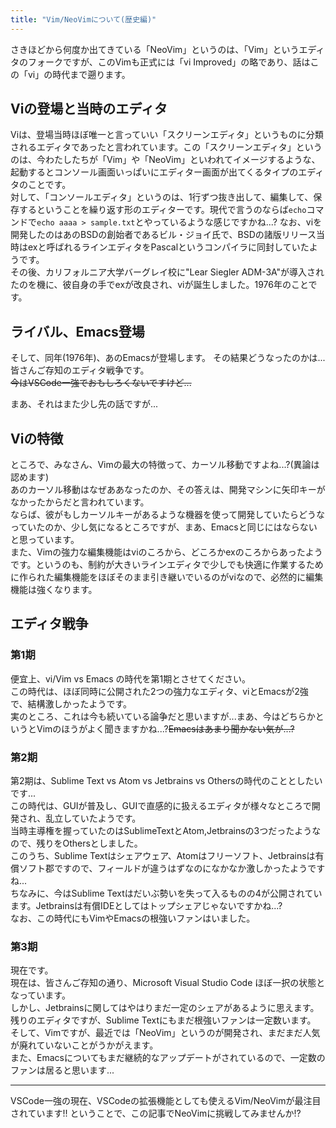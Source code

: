 ```yaml
---
title: "Vim/NeoVimについて(歴史編)"
---
```


さきほどから何度か出てきている「NeoVim」というのは、「Vim」というエディタのフォークですが、このVimも正式には「vi Improved」の略であり、話はこの「vi」の時代まで遡ります。

## Viの登場と当時のエディタ
Viは、登場当時ほぼ唯一と言っていい「スクリーンエディタ」というものに分類されるエディタであったと言われています。この「スクリーンエディタ」というのは、今わたしたちが「Vim」や「NeoVim」といわれてイメージするような、起動するとコンソール画面いっぱいにエディター画面が出てくるタイプのエディタのことです。  
対して、「コンソールエディタ」というのは、1行ずつ抜き出して、編集して、保存するということを繰り返す形のエディターです。現代で言うのならば`echo`コマンドで`echo aaaa > sample.txt`とやっているような感じですかね...?
なお、viを開発したのはあのBSDの創始者であるビル・ジョイ氏で、BSDの諸版リリース当時はexと呼ばれるラインエディタをPascalというコンパイラに同封していたようです。  
その後、カリフォルニア大学バーグレイ校に"Lear Siegler ADM-3A"が導入されたのを機に、彼自身の手でexが改良され、viが誕生しました。1976年のことです。

## ライバル、Emacs登場
そして、同年(1976年)、あのEmacsが登場します。
その結果どうなったのかは...皆さんご存知のエディタ戦争です。  
~~今はVSCode一強でおもしろくないですけど...~~

まあ、それはまた少し先の話ですが...

## Viの特徴
ところで、みなさん、Vimの最大の特徴って、カーソル移動ですよね...?(異論は認めます)  
あのカーソル移動はなぜああなったのか、その答えは、開発マシンに矢印キーがなかったからだと言われています。  
ならば、彼がもしカーソルキーがあるような機器を使って開発していたらどうなっていたのか、少し気になるところですが、まあ、Emacsと同じにはならないと思っています。  
また、Vimの強力な編集機能はviのころから、どころかexのころからあったようです。というのも、制約が大きいラインエディタで少しでも快適に作業するために作られた編集機能をほぼそのまま引き継いでいるのがviなので、必然的に編集機能は強くなります。  

## エディタ戦争

### 第1期

便宜上、vi/Vim vs Emacs の時代を第1期とさせてください。  
この時代は、ほぼ同時に公開された2つの強力なエディタ、viとEmacsが2強で、結構激しかったようです。  
実のところ、これは今も続いている論争だと思いますが...まあ、今はどちらかというとVimのほうがよく聞きますかね...?~~Emacsはあまり聞かない気が...?~~  

### 第2期

第2期は、Sublime Text vs Atom vs Jetbrains vs Othersの時代のこととしたいです...  
この時代は、GUIが普及し、GUIで直感的に扱えるエディタが様々なところで開発され、乱立していたようです。  
当時主導権を握っていたのはSublimeTextとAtom,Jetbrainsの3つだったようなので、残りをOthersとしました。  
このうち、Sublime Textはシェアウェア、Atomはフリーソフト、Jetbrainsは有償ソフト郡ですので、フィールドが違うはずなのになかなか激しかったようですね...  
ちなみに、今はSublime Textはだいぶ勢いを失って入るものの4が公開されています。Jetbrainsは有償IDEとしてはトップシェアじゃないですかね...?  
なお、この時代にもVimやEmacsの根強いファンはいました。

### 第3期

現在です。  
現在は、皆さんご存知の通り、Microsoft Visual Studio Code ほぼ一択の状態となっています。  
しかし、Jetbrainsに関してはやはりまだ一定のシェアがあるように思えます。  
残りのエディタですが、Sublime Textにもまだ根強いファンは一定数います。  
そして、Vimですが、最近では「NeoVim」というのが開発され、まだまだ人気が廃れていないことがうかがえます。  
また、Emacsについてもまだ継続的なアップデートがされているので、一定数のファンは居ると思います...  

---

VSCode一強の現在、VSCodeの拡張機能としても使えるVim/NeoVimが最注目されています!!
ということで、この記事でNeoVimに挑戦してみませんか!?
